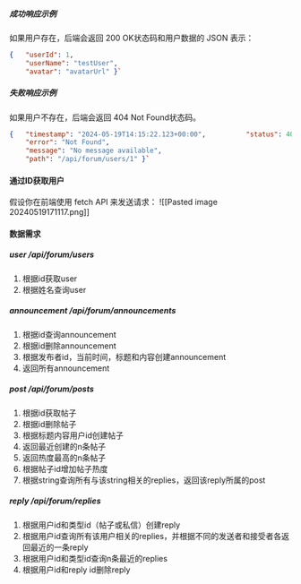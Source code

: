 ##### 成功响应示例

如果用户存在，后端会返回 200 OK状态码和用户数据的 JSON 表示：
```json
{   "userId": 1,   
    "userName": "testUser",   
    "avatar": "avatarUrl" }`
```

##### 失败响应示例
如果用户不存在，后端会返回 404 Not Found状态码。
```json
{   "timestamp": "2024-05-19T14:15:22.123+00:00",          "status": 404,   
    "error": "Not Found",   
    "message": "No message available",   
    "path": "/api/forum/users/1" }`
```


#### 通过ID获取用户
假设你在前端使用 fetch API 来发送请求：
![[Pasted image 20240519171117.png]]


#### 数据需求
##### user   /api/forum/users
1. 根据id获取user
2. 根据姓名查询user

##### announcement    /api/forum/announcements
1. 根据id查询announcement
2. 根据id删除announcement
3. 根据发布者id，当前时间，标题和内容创建announcement
4. 返回所有announcement

##### post    /api/forum/posts
1. 根据id获取帖子
2. 根据id删除帖子
3. 根据标题内容用户id创建帖子
4. 返回最近创建的n条帖子
5. 返回热度最高的n条帖子
6. 根据帖子id增加帖子热度
7. 根据string查询所有与该string相关的replies，返回该reply所属的post

##### reply    /api/forum/replies
1. 根据用户id和类型id（帖子或私信）创建reply
2. 根据用户id查询所有该用户相关的replies，并根据不同的发送者和接受者各返回最近的一条reply
3. 根据用户id和类型id查询n条最近的replies
4. 根据用户id和reply id删除reply






